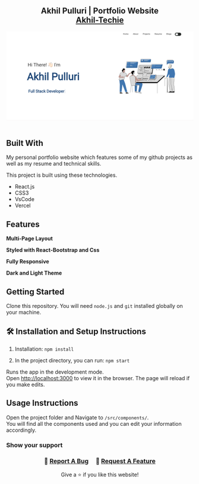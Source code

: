 <h2 align="center">
  Akhil Pulluri | Portfolio Website<br/>
  <a href="" target="_blank">Akhil-Techie</a>
</h2>
<div align="center">
  <img alt="Demo" src="./Images/readme_img.png" />
</div>

<br/>


## Built With

My personal portfolio website <a href="" target="_blank"></a> which features some of my github projects as well as my resume and technical skills.<br/>

This project is built using these technologies.

- React.js
- CSS3
- VsCode
- Vercel

## Features

**Multi-Page Layout**

**Styled with React-Bootstrap and Css**

**Fully Responsive**

**Dark and Light Theme**

## Getting Started

Clone this repository. You will need `node.js` and `git` installed globally on your machine.

## 🛠 Installation and Setup Instructions

1. Installation: `npm install`

2. In the project directory, you can run: `npm start`

Runs the app in the development mode.\
Open [http://localhost:3000](http://localhost:3000) to view it in the browser.
The page will reload if you make edits.

## Usage Instructions

Open the project folder and Navigate to `/src/components/`. <br/>
You will find all the components used and you can edit your information accordingly.

### Show your support

<h3 align="center">
    🔹
    <a href="https://github.com/akhil-pulluri/Portfolio-Website/issues">Report A Bug</a> &nbsp; &nbsp;
    🔹
    <a href="https://github.com/akhil-pulluri/Portfolio-Website/issues">Request A Feature</a>

</h3>

<p align="center">
Give a ⭐ if you like this website!
</p>
